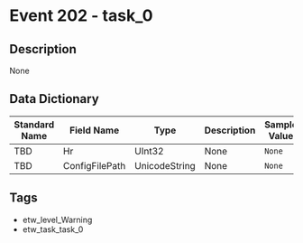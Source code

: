 # Event 202 - task_0

## Description
None

## Data Dictionary
|Standard Name|Field Name|Type|Description|Sample Value|
|---|---|---|---|---|
|TBD|Hr|UInt32|None|`None`|
|TBD|ConfigFilePath|UnicodeString|None|`None`|

## Tags
* etw_level_Warning
* etw_task_task_0